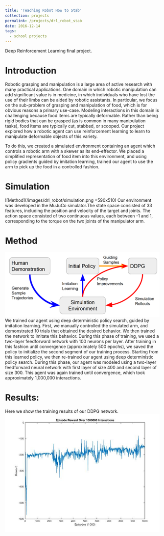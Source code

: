 ```yaml
---
title: 'Teaching Robot How to Stab'
collection: projects
permalink: /projects/drl_robot_stab
date: 2016-12-14
tags:
  - school projects
---
```


Deep Reinforcement Learning final project.

Introduction
======

Robotic grasping and manipulation is a large area of active research with
many practical applications. One domain in which robotic manipulation
can add significant value is in medicine, in which individuals who have lost
the use of their limbs can be aided by robotic assistants. In particular, we
focus on the sub-problem of grasping and manipulation of food, which is
for obvious reasons a primary use-case. Modeling interactions in this
domain is challenging because food items are typically deformable. Rather
than being rigid bodies that can be grasped (as is common in many
manipulation tasks), food items are typically cut, stabbed, or scooped. Our
project explored how a robotic agent can use reinforcement learning to
learn to manipulate deformable objects of this variety.

To do this, we created a simulated environment containing an agent which
controls a robotic arm with a skewer as its end-effector. We placed a
simplified representation of food item into this environment, and using
policy gradients guided by imitation learning, trained our agent to use the
arm to pick up the food in a controlled fashion.

Simulation
======
![Method](/images/drl_robot/simulation.png =590x510)
Our environment was developed in the MuJuCo
simulator.The state space consisted of 33
features, including the position and velocity of
the target and joints. The action space consisted
of two continuous values, each between -1 and 1,
corresponding to the torque on the two joints of
the manipulator arm.

Method
======
![Method](/images/drl_robot/method.png)
We trained our agent using deep deterministic policy search, guided by
imitation learning. First, we manually controlled the simulated arm, and
demonstrated 10 trials that obtained the desired behavior. We then trained
the network to imitate this behavior. During this phase of training, we used
a two-layer feedforward network with 100 neurons per layer. After training
in this fashion until convergence (approximately 500 epochs), we saved
the policy to initialize the second segment of our training process.
Starting from this learned policy, we then re-trained our agent using deep
deterministic policy search. During this phase, our agent was modeled
using a two-layer feedforward neural network with first layer of size 400
and second layer of size 300. This agent was again trained until
convergence, which took approximately 1,000,000 interactions.

Results:
======
Here we show the training results of our DDPG network.
![Performance Result](/images/drl_robot/presentation_plot.jpg)